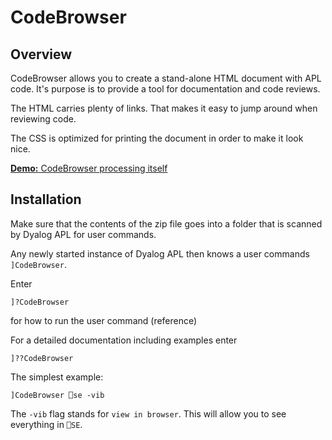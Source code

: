 # CodeBrowser


## Overview

CodeBrowser allows you to create a stand-alone HTML document with APL code. It's purpose is to provide a tool for documentation and code reviews.

The HTML carries plenty of links. That makes it easy to jump around when reviewing code.

The CSS is optimized for printing the document in order to make it look nice.

[**Demo:** CodeBrowser processing itself](CodeBrowser_CodeReview.html)


## Installation

Make sure that the contents of the zip file goes into a folder that is scanned by Dyalog APL for user commands.

Any newly started instance of Dyalog APL then knows a user commands `]CodeBrowser`.

Enter 

```
]?CodeBrowser
```

for how to run the user command (reference)

For a detailed documentation including examples enter

```
]??CodeBrowser
```

The simplest example:

```
]CodeBrowser ⎕se -vib
```

The `-vib` flag stands for `view in browser`. This will allow you to see everything in `⎕SE`.
